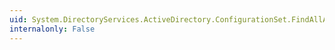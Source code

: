 ```yaml
---
uid: System.DirectoryServices.ActiveDirectory.ConfigurationSet.FindAllAdamInstances
internalonly: False
---
```

